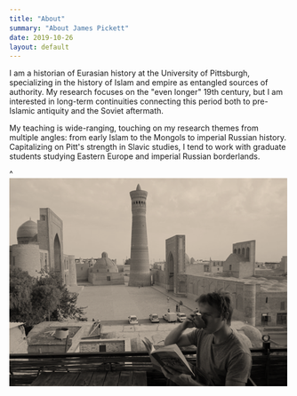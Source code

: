 ```yaml
---
title: "About"
summary: "About James Pickett"
date: 2019-10-26
layout: default
---
```


I am a historian of Eurasian history at the University of Pittsburgh, specializing in the history of Islam and empire as entangled sources of authority. My research focuses on the "even longer" 19th century, but I am interested in long-term continuities connecting this period both to pre-Islamic antiquity and the Soviet aftermath.

My teaching is wide-ranging, touching on my research themes from multiple angles: from early Islam to the Mongols to imperial Russian history. Capitalizing on Pitt's strength in Slavic studies, I tend to work with graduate students studying Eastern Europe and imperial Russian borderlands.


^![Researcher Portrait](assets/images/bukh_james_bw.png "James in Bukhara")
